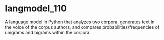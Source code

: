 # langmodel_110
A language model in Python that analyzes two corpora, generates text in the voice of the corpus authors, and compares probabilities/frequencies of unigrams and bigrams within the corpora.
